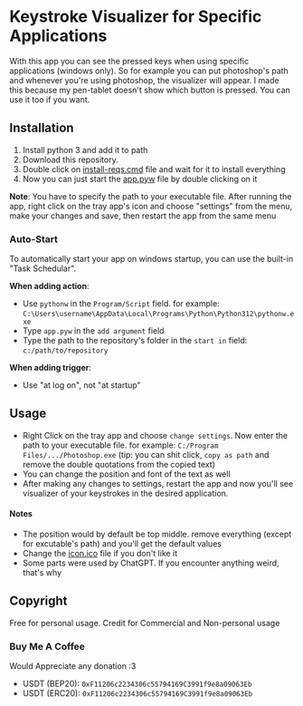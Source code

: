 # Keystroke Visualizer for Specific Applications

With this app you can see the pressed keys when using specific applications (windows only). So for example you can put photoshop's path and whenever you're using photoshop, the visualizer will appear. I made this because my pen-tablet doesn't show which button is pressed. You can use it too if you want.

## Installation

1. Install python 3 and add it to path
2. Download this repository.
3. Double click on [install-reqs.cmd](install-reqs.cmd) file and wait for it to install everything
5. Now you can just start the [app.pyw](app.pyw) file by double clicking on it

**Note**: You have to specify the path to your executable file. After running the app,
right click on the tray app's icon and choose "settings" from the menu, make your changes and save,
then restart the app from the same menu

### Auto-Start

To automatically start your app on windows startup, you can use the built-in "Task Schedular".

**When adding action**:
- Use `pythonw` in the `Program/Script` field. for example: `C:\Users\username\AppData\Local\Programs\Python\Python312\pythonw.exe`
- Type `app.pyw` in the `add argument` field
- Type the path to the repository's folder in the `start in` field: `c:/path/to/repository`

**When adding trigger**:
- Use "at log on", not "at startup"

## Usage

- Right Click on the tray app and choose `change settings`. Now enter the path to your executable file. for example: `C:/Program Files/.../Photoshop.exe` (tip: you can shit click, `copy as path` and remove the double quotations from the copied text)
- You can change the position and font of the text as well
- After making any changes to settings, restart the app and now you'll see visualizer of your keystrokes in the desired application.

#### Notes

- The position would by default be top middle. remove everything (except for excutable's path) and you'll get the default values
- Change the [icon.ico](icon.ico) file if you don't like it
- Some parts were used by ChatGPT. If you encounter anything weird, that's why

## Copyright

Free for personal usage. Credit for Commercial and Non-personal usage

### Buy Me A Coffee

Would Appreciate any donation :3
- USDT (BEP20): `0xF11206c2234306c55794169C3991f9e8a09063Eb`
- USDT (ERC20): `0xF11206c2234306c55794169C3991f9e8a09063Eb`
